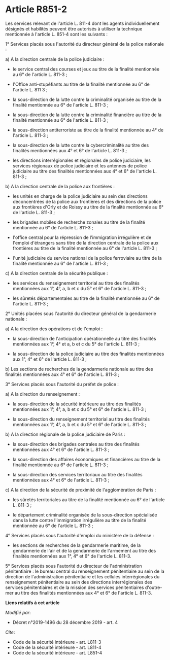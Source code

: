 # Article R851-2

Les services relevant de l'article L. 811-4 dont les agents individuellement désignés et habilités peuvent être autorisés à
utiliser la technique mentionnée à l'article L. 851-4 sont les suivants :

1° Services placés sous l'autorité du directeur général de la police nationale :

a) A la direction centrale de la police judiciaire :

- le service central des courses et jeux au titre de la finalité mentionnée au 6° de l'article L. 811-3 ;

- l'Office anti-stupéfiants au titre de la finalité mentionnée au 6° de l'article L. 811 3 ;

- la sous-direction de la lutte contre la criminalité organisée au titre de la finalité mentionnée au 6° de l'article L.
811-3 ;

- la sous-direction de la lutte contre la criminalité financière au titre de la finalité mentionnée au 6° de l'article L.
811-3 ;

- la sous-direction antiterroriste au titre de la finalité mentionnée au 4° de l'article L. 811-3 ;

- la sous-direction de la lutte contre la cybercriminalité au titre des finalités mentionnées aux 4° et 6° de l'article L.
811-3 ;

- les directions interrégionales et régionales de police judiciaire, les services régionaux de police judiciaire et les
antennes de police judiciaire au titre des finalités mentionnées aux 4° et 6° de l'article L. 811-3 ;

b) A la direction centrale de la police aux frontières :

- les unités en charge de la police judiciaire au sein des directions déconcentrées de la police aux frontières et des
directions de la police aux frontières d'Orly et de Roissy au titre de la finalité mentionnée au 6° de l'article L. 811-3 ;

- les brigades mobiles de recherche zonales au titre de la finalité mentionnée au 6° de l'article L. 811-3 ;

- l'office central pour la répression de l'immigration irrégulière et de l'emploi d'étrangers sans titre de la direction
centrale de la police aux frontières au titre de la finalité mentionnée au 6° de l'article L. 811-3 ;

- l'unité judiciaire du service national de la police ferroviaire au titre de la finalité mentionnée au 6° de l'article L.
811-3 ;

c) A la direction centrale de la sécurité publique :

- les services du renseignement territorial au titre des finalités mentionnées aux 1°, 4°, a, b et c du 5° et 6° de l'article
L. 811-3 ;

- les sûretés départementales au titre de la finalité mentionnée au 6° de l'article L. 811-3 ;

2° Unités placées sous l'autorité du directeur général de la gendarmerie nationale :

a) A la direction des opérations et de l'emploi :

- la sous-direction de l'anticipation opérationnelle au titre des finalités mentionnées aux 1°, 4° et a, b et c du 5° de
l'article L. 811-3 ;

- la sous-direction de la police judiciaire au titre des finalités mentionnées aux 1°, 4° et 6° de l'article L. 811-3 ;

b) Les sections de recherches de la gendarmerie nationale au titre des finalités mentionnées aux 4° et 6° de l'article L.
811-3 ;

3° Services placés sous l'autorité du préfet de police :

a) A la direction du renseignement :

- la sous-direction de la sécurité intérieure au titre des finalités mentionnées aux 1°, 4°, a, b et c du 5° et 6° de
l'article L. 811-3 ;

- la sous-direction du renseignement territorial au titre des finalités mentionnées aux 1°, 4°, a, b et c du 5° et 6° de
l'article L. 811-3 ;

b) A la direction régionale de la police judiciaire de Paris :

- la sous-direction des brigades centrales au titre des finalités mentionnées aux 4° et 6° de l'article L. 811-3 ;

- la sous-direction des affaires économiques et financières au titre de la finalité mentionnée au 6° de l'article L. 811-3 ;

- la sous-direction des services territoriaux au titre des finalités mentionnées aux 4° et 6° de l'article L. 811-3 ;

c) A la direction de la sécurité de proximité de l'agglomération de Paris :

- les sûretés territoriales au titre de la finalité mentionnée au 6° de l'article L. 811-3 ;

- le département criminalité organisée de la sous-direction spécialisée dans la lutte contre l'immigration irrégulière au
titre de la finalité mentionnée au 6° de l'article L. 811-3 ;

4° Services placés sous l'autorité d'emploi du ministère de la défense :

- les sections de recherches de la gendarmerie maritime, de la gendarmerie de l'air et de la gendarmerie de l'armement au
titre des finalités mentionnées aux 1°, 4° et 6° de l'article L. 811-3.

5° Services placés sous l'autorité du directeur de l'administration pénitentiaire : le bureau central du renseignement
pénitentiaire au sein de la direction de l'administration pénitentiaire et les cellules interrégionales du renseignement
pénitentiaire au sein des directions interrégionales des services pénitentiaires et de la mission des services pénitentiaires
d'outre-mer au titre des finalités mentionnées aux 4° et 6° de l'article L. 811-3.

**Liens relatifs à cet article**

_Modifié par_:

  - Décret n°2019-1496 du 28 décembre 2019 - art. 4

_Cite_:

  - Code de la sécurité intérieure - art. L811-3
  - Code de la sécurité intérieure - art. L811-4
  - Code de la sécurité intérieure - art. L851-4
